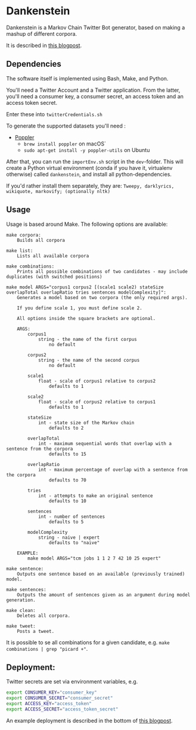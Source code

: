 # Dankenstein

Dankenstein is a Markov Chain Twitter Bot generator, based on making a mashup of different corpora.

It is described in [this blogpost](https://www.eivindarvesen.com/blog/2018/06/20/paging-dr--dankenstein).

## Dependencies
The software itself is implemented using Bash, Make, and Python.

You'll need a Twitter Account and a Twitter application. From the latter, you'll need a consumer key, a consumer secret, an access token and an access token secret.

Enter these into `twitterCredentials.sh`

To generate the supported datasets you'll need :

- [Poppler](https://poppler.freedesktop.org/)
    - `brew install poppler` on macOS`
    - `sudo apt-get install -y poppler-utils` on Ubuntu

After that, you can run  the `importEnv.sh` script in the `dev`-folder. This will create a Python virtual environment (conda if you have it, virtualenv otherwise) called `dankenstein`, and install all python-dependencies.

If you'd rather install them separately, they are: `Tweepy, darklyrics, wikiquote, markovify; (optionally nltk)`

## Usage

Usage is based around Make. The following options are available:

```
make corpora:
    Builds all corpora

make list:
    Lists all available corpora

make combinations:
    Prints all possible combinations of two candidates - may include duplicates (with switched positions)

make model ARGS="corpus1 corpus2 [(scale1 scale2) stateSize overlapTotal overlapRatio tries sentences modelComplexity]":
    Generates a model based on two corpora (the only required args).

    If you define scale 1, you must define scale 2.

    All options inside the square brackets are optional.

    ARGS:
        corpus1
            string - the name of the first corpus
                no default

        corpus2
            string - the name of the second corpus
                no default

        scale1
            float - scale of corpus1 relative to corpus2
                defaults to 1

        scale2
            float - scale of corpus2 relative to corpus1
                defaults to 1

        stateSize
            int - state size of the Markov chain
                defaults to 2

        overlapTotal
            int - maximum sequential words that overlap with a sentence from the corpora
                defaults to 15

        overlapRatio
            int - maximum percentage of overlap with a sentence from the corpora
                defaults to 70

        tries
            int - attempts to make an original sentence
                defaults to 10

        sentences
            int - number of sentences
                defaults to 5

        modelComplexity
            string - naive | expert
                defaults to "naive"

    EXAMPLE:
        make model ARGS="tcm jobs 1 1 2 7 42 10 25 expert"

make sentence:
    Outputs one sentence based on an available (previously trained) model.

make sentences:
    Outputs the amount of sentences given as an argument during model generation.

make clean:
    Deletes all corpora.

make tweet:
    Posts a tweet.

```

It is possible to se all combinations for a given candidate, e.g. `make combinations | grep "picard +"`.

## Deployment:

Twitter secrets are set via environment variables, e.g.

```bash
export CONSUMER_KEY="consumer_key"
export CONSUMER_SECRET="consumer_secret"
export ACCESS_KEY="access_token"
export ACCESS_SECRET="access_token_secret"
```

An example deployment is described in the bottom of [this blogpost](https://www.eivindarvesen.com/blog/2018/06/20/paging-dr--dankenstein).
